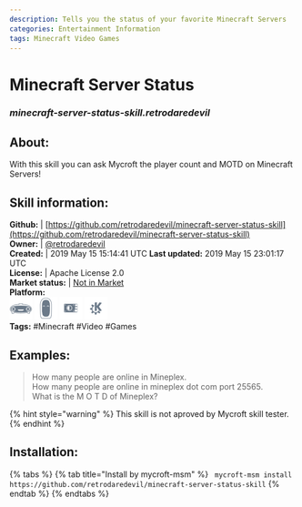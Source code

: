 ```yaml
--- 
description: Tells you the status of your favorite Minecraft Servers
categories: Entertainment Information   
tags: Minecraft Video Games   
---
```


# Minecraft Server Status  
### _minecraft-server-status-skill.retrodaredevil_  
## About:  
With this skill you can ask Mycroft the player count and MOTD on Minecraft Servers!

## Skill information:  
**Github:** | [https://github.com/retrodaredevil/minecraft-server-status-skill](https://github.com/retrodaredevil/minecraft-server-status-skill)  
**Owner:** | [@retrodaredevil](https://github.com/retrodaredevil)  
**Created:** | 2019 May 15 15:14:41 UTC  **Last updated:** 2019 May 15 23:01:17 UTC  
**License:** | Apache License 2.0  
**Market status:** | [Not in Market](https://market.mycroft.ai/skill/)  
**Platform:**  
 ![](../.gitbook/assets/mark-1-icon.png)  ![](../.gitbook/assets/mark-2-icon.png)  ![](../.gitbook/assets/picroft-icon.png)  ![](../.gitbook/assets/kde.png)   
**Tags:** \#Minecraft \#Video \#Games   
## Examples:  
> How many people are online in Mineplex.  
> How many people are online in mineplex dot com port 25565.  
> What is the M O T D of Mineplex?  
  
{% hint style="warning" %}
This skill is not aproved by Mycroft skill tester.
{% endhint %}
    
## Installation:  
{% tabs %}
{% tab title="Install by mycroft-msm" %}
``` mycroft-msm install https://github.com/retrodaredevil/minecraft-server-status-skill```
{% endtab %}
  {% endtabs %}
  